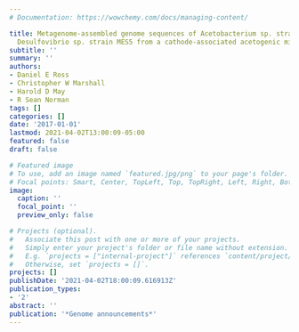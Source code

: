 ```yaml
---
# Documentation: https://wowchemy.com/docs/managing-content/

title: Metagenome-assembled genome sequences of Acetobacterium sp. strain MES1 and
  Desulfovibrio sp. strain MES5 from a cathode-associated acetogenic microbial community
subtitle: ''
summary: ''
authors:
- Daniel E Ross
- Christopher W Marshall
- Harold D May
- R Sean Norman
tags: []
categories: []
date: '2017-01-01'
lastmod: 2021-04-02T13:00:09-05:00
featured: false
draft: false

# Featured image
# To use, add an image named `featured.jpg/png` to your page's folder.
# Focal points: Smart, Center, TopLeft, Top, TopRight, Left, Right, BottomLeft, Bottom, BottomRight.
image:
  caption: ''
  focal_point: ''
  preview_only: false

# Projects (optional).
#   Associate this post with one or more of your projects.
#   Simply enter your project's folder or file name without extension.
#   E.g. `projects = ["internal-project"]` references `content/project/deep-learning/index.md`.
#   Otherwise, set `projects = []`.
projects: []
publishDate: '2021-04-02T18:00:09.616913Z'
publication_types:
- '2'
abstract: ''
publication: '*Genome announcements*'
---
```

